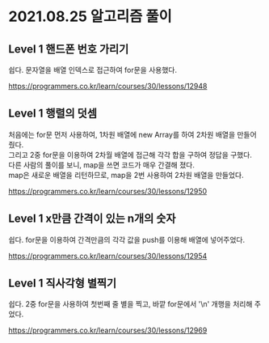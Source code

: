# 2021.08.25 알고리즘 풀이

## Level 1 핸드폰 번호 가리기

쉽다. 문자열을 배열 인덱스로 접근하여 for문을 사용했다.

https://programmers.co.kr/learn/courses/30/lessons/12948

## Level 1 행렬의 덧셈

처음에는 for문 먼저 사용하여, 1차원 배열에 new Array를 하여 2차원 배열을 만들어 줬다.\
그리고 2중 for문을 이용하여 2차월 배열에 접근해 각각 합을 구하여 정답을 구했다.\
다른 사람의 풀이를 보니, map을 쓰면 코드가 매우 간결해 졌다.\
map은 새로운 배열을 리턴하므로, map을 2번 사용하여 2차원 배열을 만들었다.

https://programmers.co.kr/learn/courses/30/lessons/12950

## Level 1 x만큼 간격이 있는 n개의 숫자

쉽다. for문을 이용하여 간격만큼의 각각 값을 push를 이용해 배열에 넣어주었다.

https://programmers.co.kr/learn/courses/30/lessons/12954

## Level 1 직사각형 별찍기

쉽다. 2중 for문을 사용하여 첫번째 줄 별을 찍고, 바깥 for문에서 '\n' 개행을 처리해 주었다.

https://programmers.co.kr/learn/courses/30/lessons/12969
